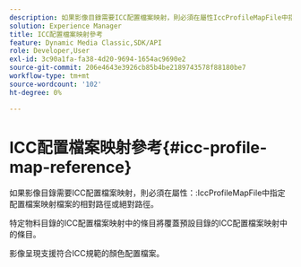 ```yaml
---
description: 如果影像目錄需要ICC配置檔案映射，則必須在屬性IccProfileMapFile中指定配置檔案映射檔案的相對路徑或絕對路徑。
solution: Experience Manager
title: ICC配置檔案映射參考
feature: Dynamic Media Classic,SDK/API
role: Developer,User
exl-id: 3c90a1fa-fa38-4d20-9694-1654ac9690e2
source-git-commit: 206e4643e3926cb85b4be2189743578f88180be7
workflow-type: tm+mt
source-wordcount: '102'
ht-degree: 0%

---
```


# ICC配置檔案映射參考{#icc-profile-map-reference}

如果影像目錄需要ICC配置檔案映射，則必須在屬性：:IccProfileMapFile中指定配置檔案映射檔案的相對路徑或絕對路徑。

特定物料目錄的ICC配置檔案映射中的條目將覆蓋預設目錄的ICC配置檔案映射中的條目。

影像呈現支援符合ICC規範的顏色配置檔案。
